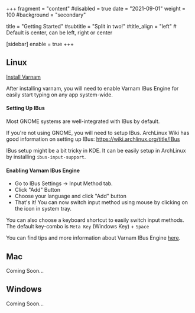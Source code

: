 +++
fragment = "content"
#disabled = true
date = "2021-09-01"
weight = 100
#background = "secondary"

title = "Getting Started"
#subtitle = "Split in two!"
#title_align = "left" # Default is center, can be left, right or center

[sidebar]
enable = true
+++

## Linux

[Install Varnam](/download/linux)

After installing varnam, you will need to enable Varnam IBus Engine for easily start typing on any app system-wide.

#### Setting Up IBus

Most GNOME systems are well-integrated with IBus by default.

If you're not using GNOME, you will need to setup IBus. ArchLinux Wiki has good information on setting up IBus: https://wiki.archlinux.org/title/IBus

IBus setup might be a bit tricky in KDE. It can be easily setup in ArchLinux by installing `ibus-input-support`.

#### Enabling Varnam IBus Engine

* Go to IBus Settings -> Input Method tab.
* Click "Add" Button
* Choose your language and click "Add" button
* That's it! You can now switch input method using mouse by clicking on the icon in system tray.

You can also choose a keyboard shortcut to easily switch input methods. The default key-combo is `Meta Key` (Windows Key) + `Space`

You can find tips and more information about Varnam IBus Engine [here](/docs/varnam-ibus-engine).

## Mac

Coming Soon...

## Windows

Coming Soon...

